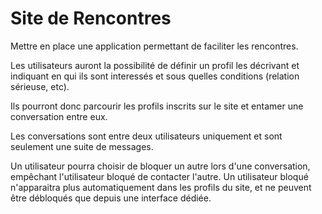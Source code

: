 # Site de Rencontres

Mettre en place une application permettant de faciliter les rencontres.

Les utilisateurs auront la possibilité de définir un profil les décrivant et indiquant en qui ils sont interessés et sous quelles conditions (relation sérieuse, etc).

Ils pourront donc parcourir les profils inscrits sur le site et entamer une conversation entre eux.

Les conversations sont entre deux utilisateurs uniquement et sont seulement une suite de messages.

Un utilisateur pourra choisir de bloquer un autre lors d'une conversation, empêchant l'utilisateur bloqué de contacter l'autre.
Un utilisateur bloqué n'apparaitra plus automatiquement dans les profils du site, et ne peuvent être débloqués que depuis une interface dédiée.
